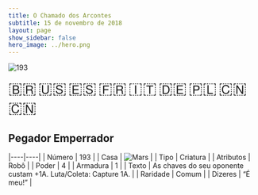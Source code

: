 ```yaml
---
title: O Chamado dos Arcontes
subtitle: 15 de novembro de 2018
layout: page
show_sidebar: false
hero_image: ../hero.png
---
```


![193](https://cdn.keyforgegame.com/media/card_front/pt/341_193_PXQ9229CMHHP_pt.png)

<span title="Português" style="font-size: 32px;cursor: pointer;" onclick="javascript:document.querySelector('img[alt=\'193\']').src=document.querySelector('img[alt=\'193\']').src.replace(/card_front\/[^/]+/, 'card_front/pt').replace(/_[^/.0-9]+\.png/, '_pt.png')">🇧🇷</span>
<span title="English" style="font-size: 32px;cursor: pointer;" onclick="javascript:document.querySelector('img[alt=\'193\']').src=document.querySelector('img[alt=\'193\']').src.replace(/card_front\/[^/]+/, 'card_front/en').replace(/_[^/.0-9]+\.png/, '_en.png')">🇺🇸</span>
<span title="Español" style="font-size: 32px;cursor: pointer;" onclick="javascript:document.querySelector('img[alt=\'193\']').src=document.querySelector('img[alt=\'193\']').src.replace(/card_front\/[^/]+/, 'card_front/es').replace(/_[^/.0-9]+\.png/, '_es.png')">🇪🇸</span>
<span title="Français" style="font-size: 32px;cursor: pointer;" onclick="javascript:document.querySelector('img[alt=\'193\']').src=document.querySelector('img[alt=\'193\']').src.replace(/card_front\/[^/]+/, 'card_front/fr').replace(/_[^/.0-9]+\.png/, '_fr.png')">🇫🇷</span>
<span title="Italiano" style="font-size: 32px;cursor: pointer;" onclick="javascript:document.querySelector('img[alt=\'193\']').src=document.querySelector('img[alt=\'193\']').src.replace(/card_front\/[^/]+/, 'card_front/it').replace(/_[^/.0-9]+\.png/, '_it.png')">🇮🇹</span>
<span title="Deutsche" style="font-size: 32px;cursor: pointer;" onclick="javascript:document.querySelector('img[alt=\'193\']').src=document.querySelector('img[alt=\'193\']').src.replace(/card_front\/[^/]+/, 'card_front/de').replace(/_[^/.0-9]+\.png/, '_de.png')">🇩🇪</span>
<span title="Polskie" style="font-size: 32px;cursor: pointer;" onclick="javascript:document.querySelector('img[alt=\'193\']').src=document.querySelector('img[alt=\'193\']').src.replace(/card_front\/[^/]+/, 'card_front/pl').replace(/_[^/.0-9]+\.png/, '_pl.png')">🇵🇱</span>
<span title="简体中文" style="font-size: 32px;cursor: pointer;" onclick="javascript:document.querySelector('img[alt=\'193\']').src=document.querySelector('img[alt=\'193\']').src.replace(/card_front\/[^/]+/, 'card_front/zh-hans').replace(/_[^/.0-9]+\.png/, '_zh-hans.png')">🇨🇳</span>
<span title="繁體中文" style="font-size: 32px;cursor: pointer;" onclick="javascript:document.querySelector('img[alt=\'193\']').src=document.querySelector('img[alt=\'193\']').src.replace(/card_front\/[^/]+/, 'card_front/zh-hant').replace(/_[^/.0-9]+\.png/, '_zh-hant.png')">🇨🇳</span>

## Pegador Emperrador

|----|----|
| Número | 193 |
| Casa | ![Mars](https://archonarcana.com/images/thumb/d/de/Mars.png/22px-Mars.png "Marte") |
| Tipo | Criatura |
| Atributos | Robô |
| Poder | 4 |
| Armadura | 1 |
| Texto | As chaves do seu oponente custam +1A. Luta/Coleta: Capture 1A. |
| Raridade | Comum |
| Dizeres | “É meu!” |
